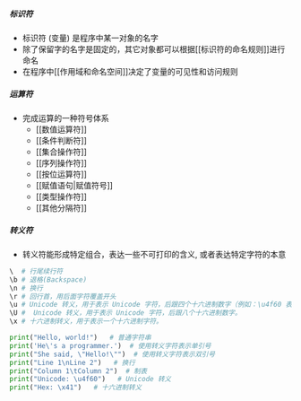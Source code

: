 ##### 标识符
- 标识符 (变量) 是程序中某一对象的名字
- 除了保留字的名字是固定的，其它对象都可以根据[[标识符的命名规则]]进行命名
- 在程序中[[作用域和命名空间]]决定了变量的可见性和访问规则
##### 运算符
- 完成运算的一种符号体系
	- [[数值运算符]]
	- [[条件判断符]]
	- [[集合操作符]]
	- [[序列操作符]]
	- [[按位运算符]]
	- [[赋值语句|赋值符号]]
	- [[类型操作符]]
	- [[其他分隔符]]
##### 转义符
- 转义符能形成特定组合，表达一些不可打印的含义, 或者表达特定字符的本意
```python
\  # 行尾续行符
\b # 退格(Backspace)
\n # 换行
\r # 回行首，用后面字符覆盖开头
\u # Unicode 转义，用于表示 Unicode 字符，后跟四个十六进制数字（例如：\u4f60 表示 "你" 字符）。
\U #  Unicode 转义，用于表示 Unicode 字符，后跟八个十六进制数字。
\x # 十六进制转义，用于表示一个十六进制字符。

print("Hello, world!")   # 普通字符串
print('He\'s a programmer.')  # 使用转义字符表示单引号
print("She said, \"Hello!\"")  # 使用转义字符表示双引号
print("Line 1\nLine 2")   # 换行
print("Column 1\tColumn 2")  # 制表
print("Unicode: \u4f60")   # Unicode 转义
print("Hex: \x41")   # 十六进制转义
```
